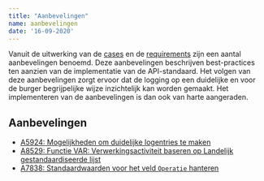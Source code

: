 ```yaml
---
title: "Aanbevelingen"
name: aanbevelingen
date: '16-09-2020'
---
```


Vanuit de uitwerking van de [cases](./cases.md) en de [requirements](./requirements.md) zijn een aantal aanbevelingen benoemd. Deze aanbevelingen beschrijven best-practices ten aanzien van de implementatie van de API-standaard. Het volgen van deze aanbevelingen zorgt ervoor dat de logging op een duidelijke en voor de burger begrijpelijke wijze inzichtelijk kan worden gemaakt. Het implementeren van de aanbevelingen is dan ook van harte aangeraden. 

## Aanbevelingen
- [A5924: Mogelijkheden om duidelijke logentries te maken](./artefacten/5924.md)
- [A8529: Functie VAR: Verwerkingsactiviteit baseren op Landelijk gestandaardiseerde lijst](./artefacten/8529.md)
- [A7838: Standaardwaarden voor het veld `Operatie` hanteren](./artefacten/7838.md)
